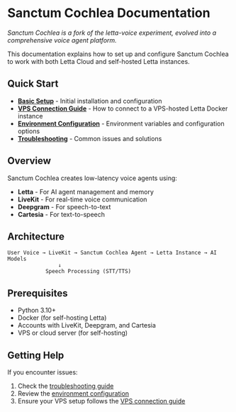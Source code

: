 # Sanctum Cochlea Documentation

*Sanctum Cochlea is a fork of the letta-voice experiment, evolved into a comprehensive voice agent platform.*

This documentation explains how to set up and configure Sanctum Cochlea to work with both Letta Cloud and self-hosted Letta instances.

## Quick Start

- **[Basic Setup](setup.md)** - Initial installation and configuration
- **[VPS Connection Guide](vps-connection.md)** - How to connect to a VPS-hosted Letta Docker instance
- **[Environment Configuration](environment.md)** - Environment variables and configuration options
- **[Troubleshooting](troubleshooting.md)** - Common issues and solutions

## Overview

Sanctum Cochlea creates low-latency voice agents using:
- **Letta** - For AI agent management and memory
- **LiveKit** - For real-time voice communication
- **Deepgram** - For speech-to-text
- **Cartesia** - For text-to-speech

## Architecture

```
User Voice → LiveKit → Sanctum Cochlea Agent → Letta Instance → AI Models
                ↓
            Speech Processing (STT/TTS)
```

## Prerequisites

- Python 3.10+
- Docker (for self-hosting Letta)
- Accounts with LiveKit, Deepgram, and Cartesia
- VPS or cloud server (for self-hosting)

## Getting Help

If you encounter issues:
1. Check the [troubleshooting guide](troubleshooting.md)
2. Review the [environment configuration](environment.md)
3. Ensure your VPS setup follows the [VPS connection guide](vps-connection.md) 